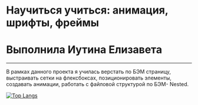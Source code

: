 # **Научиться учиться: анимация, шрифты, фреймы**

# Выполнила Иутина Елизавета

---

В рамках данного проекта я училась верстать по БЭМ страницу, выстраивать сетки на флексбоксах, позиционировать элементы, создавать анимации, работать с файловой структурой по БЭМ- Nested.

[![Top Langs](https://github-readme-stats.vercel.app/api/top-langs/?username=elizavetaiutina&layout=compact)](https://github.com/elizavetaiutina/github-readme-stats)
